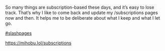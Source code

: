 So many things are subscription-based these days, and it’s easy to lose track. That’s why I like to come back and update my /subscriptions pages now and then. It helps me to be deliberate about what I keep and what I let go.

[\#<span>slashpages</span>](https://social.lol/tags/slashpages)

[<span class="invisible">https://</span><span class="">mihobu.lol/subscriptions</span><span class="invisible"></span>](https://mihobu.lol/subscriptions)